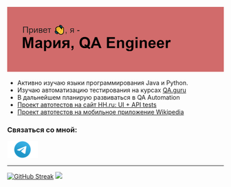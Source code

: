 ![](header.png) 

- Активно изучаю языки программирования Java и Python.
- Изучаю автоматизацию тестирования на курсах [QA.guru](https://qa.guru/)
- В дальнейшем планирую развиваться в QA Automation
- [Проект автотестов на сайт HH.ru: UI + API tests](https://github.com/ioomoon/QA-guru-graduation.git)
- [Проект автотестов на мобильное приложение Wikipedia](https://github.com/ioomoon/QA-guru-homework-mobile.git)

### Связаться со мной:

[![](img/Telegram.png "Telegram")](https://t.me/ioomoon)

***
[![GitHub Streak](http://github-readme-streak-stats.herokuapp.com?user=ioomoon&theme=graywhite&hide_border=false&date_format=j%20M%5B%20Y%5D)](https://git.io/streak-stats)
![](https://github-profile-summary-cards.vercel.app/api/cards/repos-per-language?username=ioomoon&theme=default)
